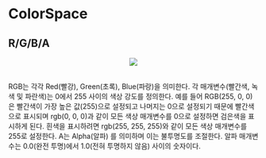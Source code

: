 # ColorSpace
## R/G/B/A
<p align="center"><img src=![rgba](https://user-images.githubusercontent.com/112813981/206619964-5a8da47a-b729-4e8d-a7c0-f84d7874c0a1.jpg)></p>
<br/>RGB는 각각 Red(빨강), Green(초록), Blue(파랑)을 의미한다. 각 매개변수(빨간색, 녹색 및 파란색)는 0에서 255 사이의 색상 강도를 정의한다.
예를 들어 RGB(255, 0, 0)은 빨간색이 가장 높은 값(255)으로 설정되고 나머지는 0으로 설정되기 때문에 빨간색으로 표시되며 rgb(0, 0, 0)과 같이 모든 색상 매개변수를 0으로 설정하면 검은색을 표시하게 된다. 흰색을 표시하려면 rgb(255, 255, 255)와 같이 모든 색상 매개변수를 255로 설정한다. A는 Alpha(알파) 를 의미하며 이는 불투명도를 조절한다. 알파 매개변수는 0.0(완전 투명)에서 1.0(전혀 투명하지 않음) 사이의 숫자이다.
